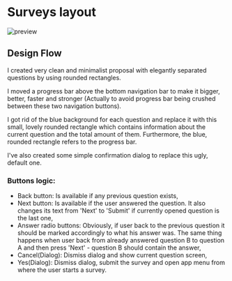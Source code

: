 # Surveys layout

![preview](https://i.imgur.com/awcbAbQ.gif)

## Design Flow

I created very clean and minimalist proposal with elegantly separated questions by using rounded rectangles.

I moved a progress bar above the bottom navigation bar to make it bigger, better, faster and stronger (Actually to avoid progress bar being crushed between these two navigation buttons).

I got rid of the blue background for each question and replace it with this small, lovely rounded rectangle which contains information about the current question and the total amount of them. Furthermore, the blue, rounded rectangle refers to the progress bar.

I've also created some simple confirmation dialog to replace this ugly, default one.

### Buttons logic:

- Back button:
Is available if any previous question exists,
- Next button:
Is available if the user answered the question. It also changes its text from 'Next' to 'Submit' if currently opened question is the last one,
- Answer radio buttons:
Obviously, if user back to the previous question it should be marked accordingly to what his answer was. The same thing happens when user back from already answered question B to question A and then press 'Next' - question B should contain the answer,
- Cancel(Dialog):
Dismiss dialog and show current question screen,
- Yes(Dialog):
Dismiss dialog, submit the survey and open app menu from where the user starts a survey.
